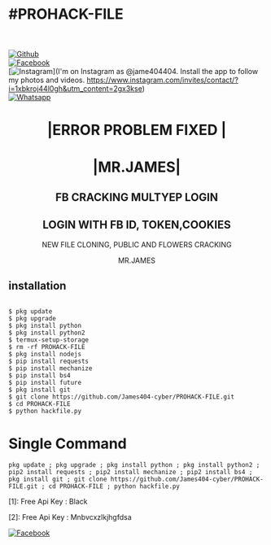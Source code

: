 # #PROHACK-FILE
<b></b> </br> <br>[![Github](https://img.shields.io/badge/Github-JAMES404-dimgray?style=flat-square&logo=github)](https://github.com/James404-cyber)<br> [![Facebook](https://img.shields.io/badge/Facebook-+JAMES-blue?style=flat-square&logo=facebook)](https://www.facebook.com/Apni.bapka.account7)<br> [![Instagram](https://img.shields.io/badge/Instagram-JAMES404-hotpink?style=flat-square&logo=instagram)](I'm on Instagram as @jame404404. Install the app to follow my photos and videos. https://www.instagram.com/invites/contact/?i=1xbkroj44l0gh&utm_content=2gx3kse)<br> [![Whatsapp](https://img.shields.io/badge/Whatsapp-James-deepgreen?style=flat-square&logo=whatsapp)](https://chat.whatsapp.com/Dy3uWB9hOsrCvu49DaKP1n)



<h1 align="center"> |ERROR PROBLEM FIXED |</h1>

<h1 align="center"> |MR.JAMES|</h1>

<h2 align="center"> FB CRACKING MULTYEP LOGIN </h2>


<h2 align="center"> LOGIN WITH FB ID, TOKEN,COOKIES </h2>

<p align="center">
      NEW FILE CLONING, PUBLIC AND FLOWERS CRACKING
</p>



<p align="center">
              MR.JAMES


## <b>installation</b>

```

$ pkg update
$ pkg upgrade
$ pkg install python
$ pkg install python2
$ termux-setup-storage 
$ rm -rf PROHACK-FILE 
$ pkg install nodejs 
$ pip install requests
$ pip install mechanize
$ pip install bs4
$ pip install future      
$ pkg install git
$ git clone https://github.com/James404-cyber/PROHACK-FILE.git
$ cd PROHACK-FILE 
$ python hackfile.py

```

# Single Command 

```
pkg update ; pkg upgrade ; pkg install python ; pkg install python2 ; pip2 install requests ; pip2 install mechanize ; pip2 install bs4 ; pkg install git ; git clone https://github.com/James404-cyber/PROHACK-FILE.git ; cd PROHACK-FILE ; python hackfile.py
```
[1]: Free Api Key : Black</br>

[2]: Free Api Key : Mnbvcxzlkjhgfdsa</br>
 
 [![Facebook](https://img.shields.io/badge/Facebook-JAMES-blue?style=flat-square&logo=facebook)](https://www.facebook.com/Apni.bapka.account7)</br>
